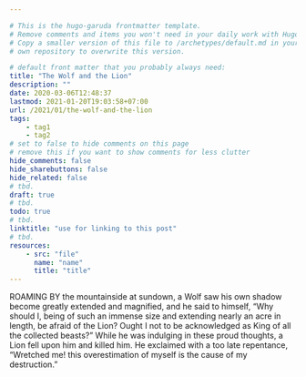 ```yaml
---

# This is the hugo-garuda frontmatter template.
# Remove comments and items you won't need in your daily work with Hugo.
# Copy a smaller version of this file to /archetypes/default.md in your
# own repository to overwrite this version.

# default front matter that you probably always need:
title: "The Wolf and the Lion"
description: ""
date: 2020-03-06T12:48:37
lastmod: 2021-01-20T19:03:58+07:00
url: /2021/01/the-wolf-and-the-lion
tags:
    - tag1
    - tag2
# set to false to hide comments on this page
# remove this if you want to show comments for less clutter
hide_comments: false
hide_sharebuttons: false
hide_related: false
# tbd.
draft: true
# tbd.
todo: true
# tbd.
linktitle: "use for linking to this post"
# tbd.
resources:
    - src: "file"
      name: "name"
      title: "title"
---
```

ROAMING BY the mountainside at sundown, a Wolf saw his own shadow become greatly extended and magnified, and he said to himself, “Why should I, being of such an immense size and extending nearly an acre in length, be afraid of the Lion? Ought I not to be acknowledged as King of all the collected beasts?” While he was indulging in these proud thoughts, a Lion fell upon him and killed him. He exclaimed with a too late repentance, “Wretched me! this overestimation of myself is the cause of my destruction.”
